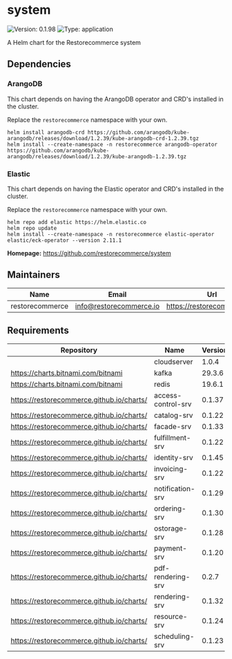 # system

![Version: 0.1.98](https://img.shields.io/badge/Version-0.1.98-informational?style=flat-square) ![Type: application](https://img.shields.io/badge/Type-application-informational?style=flat-square)

A Helm chart for the Restorecommerce system

## Dependencies

### ArangoDB

This chart depends on having the ArangoDB operator and CRD's installed in the cluster.

Replace the `restorecommerce` namespace with your own.

```shell
helm install arangodb-crd https://github.com/arangodb/kube-arangodb/releases/download/1.2.39/kube-arangodb-crd-1.2.39.tgz
helm install --create-namespace -n restorecommerce arangodb-operator https://github.com/arangodb/kube-arangodb/releases/download/1.2.39/kube-arangodb-1.2.39.tgz
```

### Elastic

This chart depends on having the Elastic operator and CRD's installed in the cluster.

Replace the `restorecommerce` namespace with your own.

```shell
helm repo add elastic https://helm.elastic.co
helm repo update
helm install --create-namespace -n restorecommerce elastic-operator elastic/eck-operator --version 2.11.1
```

**Homepage:** <https://github.com/restorecommerce/system>

## Maintainers

| Name | Email | Url |
| ---- | ------ | --- |
| restorecommerce | <info@restorecommerce.io> | <https://restorecommerce.io/> |

## Requirements

| Repository | Name | Version |
|------------|------|---------|
|  | cloudserver | 1.0.4 |
| https://charts.bitnami.com/bitnami | kafka | 29.3.6 |
| https://charts.bitnami.com/bitnami | redis | 19.6.1 |
| https://restorecommerce.github.io/charts/ | access-control-srv | 0.1.37 |
| https://restorecommerce.github.io/charts/ | catalog-srv | 0.1.22 |
| https://restorecommerce.github.io/charts/ | facade-srv | 0.1.33 |
| https://restorecommerce.github.io/charts/ | fulfillment-srv | 0.1.22 |
| https://restorecommerce.github.io/charts/ | identity-srv | 0.1.45 |
| https://restorecommerce.github.io/charts/ | invoicing-srv | 0.1.22 |
| https://restorecommerce.github.io/charts/ | notification-srv | 0.1.29 |
| https://restorecommerce.github.io/charts/ | ordering-srv | 0.1.30 |
| https://restorecommerce.github.io/charts/ | ostorage-srv | 0.1.28 |
| https://restorecommerce.github.io/charts/ | payment-srv | 0.1.20 |
| https://restorecommerce.github.io/charts/ | pdf-rendering-srv | 0.2.7 |
| https://restorecommerce.github.io/charts/ | rendering-srv | 0.1.32 |
| https://restorecommerce.github.io/charts/ | resource-srv | 0.1.24 |
| https://restorecommerce.github.io/charts/ | scheduling-srv | 0.1.23 |
